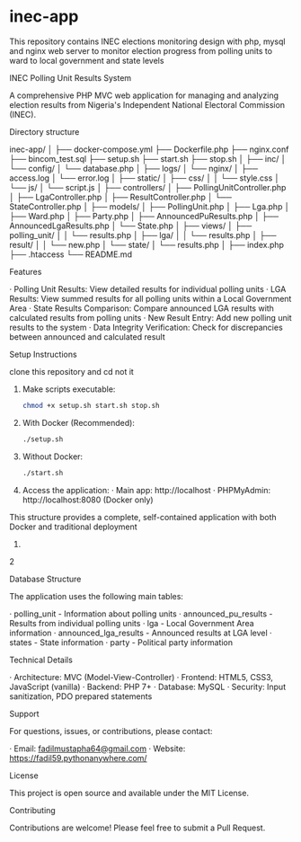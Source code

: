 # inec-app
This repository contains INEC elections monitoring design with php, mysql and nginx web server to monitor election progress from polling units to ward to local government and state levels




INEC Polling Unit Results System

A comprehensive PHP MVC web application for managing and analyzing election results from Nigeria's Independent National Electoral Commission (INEC).

Directory structure 

inec-app/
│
├── docker-compose.yml
├── Dockerfile.php
├── nginx.conf
├── bincom_test.sql
├── setup.sh
├── start.sh
├── stop.sh
│
├── inc/
│   └── config/
│       └── database.php
│
├── logs/
│   └── nginx/
│       ├── access.log
│       └── error.log
│
├── static/
│   ├── css/
│   │   └── style.css
│   └── js/
│       └── script.js
│
├── controllers/
│   ├── PollingUnitController.php
│   ├── LgaController.php
│   ├── ResultController.php
│   └── StateController.php
│
├── models/
│   ├── PollingUnit.php
│   ├── Lga.php
│   ├── Ward.php
│   ├── Party.php
│   ├── AnnouncedPuResults.php
│   ├── AnnouncedLgaResults.php
│   └── State.php
│
├── views/
│   ├── polling_unit/
│   │   └── results.php
│   ├── lga/
│   │   └── results.php
│   ├── result/
│   │   └── new.php
│   └── state/
│       └── results.php
│
├── index.php
├── .htaccess
└── README.md


Features


· Polling Unit Results: View detailed results for individual polling units
· LGA Results: View summed results for all polling units within a Local Government Area
· State Results Comparison: Compare announced LGA results with calculated results from polling units
· New Result Entry: Add new polling unit results to the system
· Data Integrity Verification: Check for discrepancies between announced and calculated result

Setup Instructions


clone this repository and cd not it

1. Make scripts executable:
   ```bash
   chmod +x setup.sh start.sh stop.sh
   ```
2. With Docker (Recommended):
   ```bash
   ./setup.sh
   ```
3. Without Docker:
   ```bash
   ./start.sh
   ```
4. Access the application:
   · Main app: http://localhost
   · PHPMyAdmin: http://localhost:8080 (Docker only)

This structure provides a complete, self-contained application with both Docker and traditional deployment

1. 



2

Database Structure

The application uses the following main tables:

· polling_unit - Information about polling units
· announced_pu_results - Results from individual polling units
· lga - Local Government Area information
· announced_lga_results - Announced results at LGA level
· states - State information
· party - Political party information

Technical Details

· Architecture: MVC (Model-View-Controller)
· Frontend: HTML5, CSS3, JavaScript (vanilla)
· Backend: PHP 7+
· Database: MySQL
· Security: Input sanitization, PDO prepared statements



Support

For questions, issues, or contributions, please contact:

· Email: fadilmustapha64@gmail.com
· Website: https://fadil59.pythonanywhere.com/

License

This project is open source and available under the MIT License.

Contributing

Contributions are welcome! Please feel free to submit a Pull Request.



